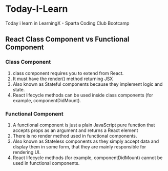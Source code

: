 # Today-I-Learn

Today i learn in LearningX - Sparta Coding Club Bootcamp

## React Class Component vs Functional Component

### Class Component
1. class component requires you to extend from React.
2. It must have the render() method returning JSX
3. Also known as Stateful components because they implement logic and state.
4. React lifecycle methods can be used inside class components (for example, componentDidMount).

### Functional Component
1. A functional component is just a plain JavaScript pure function that accepts props as an argument and returns a React element
2. There is no render method used in functional components.
3. Also known as Stateless components as they simply accept data and display them in some form, that they are mainly responsible for rendering UI.
4. React lifecycle methods (for example, componentDidMount) cannot be used in functional components.
